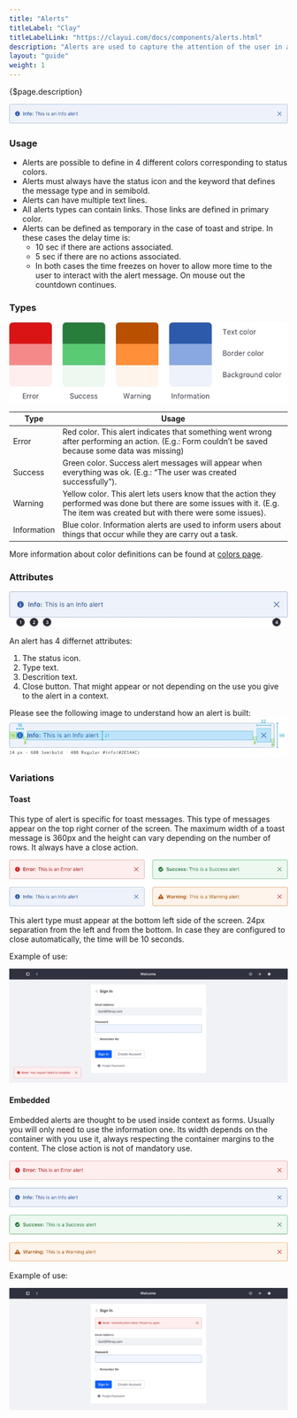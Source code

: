 ```yaml
---
title: "Alerts"
titleLabel: "Clay"
titleLabelLink: "https://clayui.com/docs/components/alerts.html"
description: "Alerts are used to capture the attention of the user in an intrusive way. Sometimes just to say that something went right, others to say that something needs to be reviewed."
layout: "guide"
weight: 1
---
```


<div class="page-description">{$page.description}</div>

![info alert colors](../../../images/Alert.jpg)

### Usage

* Alerts are possible to define in 4 different colors corresponding to status colors.
* Alerts must always have the status icon and the keyword that defines the message type and in semibold.
* Alerts can have multiple text lines.
* All alerts types can contain links. Those links are defined in primary color.
* Alerts can be defined as temporary in the case of toast and stripe. In these cases the delay time is:
    * 10 sec if there are actions associated.
    * 5 sec if there are no actions associated.
    * In both cases the time freezes on hover to allow more time to the user to interact with the alert message. On mouse out the countdown continues.

### Types

![alert colors to define each type as the table below describes](../../../images/AlertColors.jpg)

| Type | Usage |
| ----- | ----- |
| Error | Red color. This alert indicates that something went wrong after performing an action. (E.g.: Form couldn’t be saved because some data was missing) |
| Success | Green color. Success alert messages will appear when everything was ok. (E.g.: “The user was created successfully”). |
| Warning | Yellow color. This alert lets users know that the action they performed was done but there are some issues with it. (E.g. The item was created but with there were some issues). |
| Information | Blue color. Information alerts are used to inform users about things that occur while they are carry out a task. |

More information about color definitions can be found at [colors page](../designPrinciples/colors.html).

### Attributes

![info alert colors with numbers specifying each of its attributes](../../../images/AlertParts.jpg)

An alert has 4 differnet attributes:
1. The status icon.
2. Type text.
3. Descrition text.
4. Close button. That might appear or not depending on the use you give to the alert in a context.

Please see the following image to understand how an alert is built:
![info alert colors with metrics stated to understand how it is built](../../../images/AlertMetrics.jpg)

### Variations

#### Toast

This type of alert is specific for toast messages. This type of messages appear on the top right corner of the screen. The maximum width of a toast message is 360px and the height can vary depending on the number of rows. It always have a close action.

![four differet toast alert colors](../../../images/AlertToast.jpg)

This alert type must appear at the bottom left side of the screen. 24px separation from the left and from the bottom. In case they are configured to close automatically, the time will be 10 seconds.

Example of use:

![toast alert example. Placed to the top right in the screen and below the header](../../../images/AlertToastExample.jpg)


#### Embedded

Embedded alerts are thought to be used inside context as forms. Usually you will only need to use the information one. Its width depends on the container with you use it, always respecting the container margins to the content. The close action is not of mandatory use.

![four differet embedded alert colors](../../../images/AlertEmbedded.jpg)

Example of use:

![embedded alert example. Placed inside a form.](../../../images/AlertEmbeddedExample.jpg)

